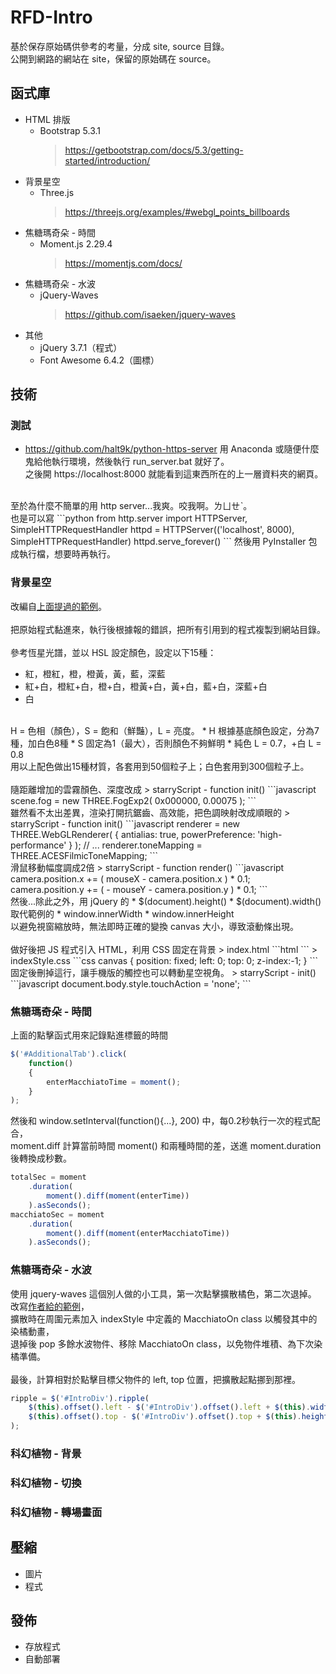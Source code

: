 # RFD-Intro

基於保存原始碼供參考的考量，分成 site, source 目錄。<br>
公開到網路的網站在 site，保留的原始碼在 source。<br>

## 函式庫

* HTML 排版
    * Bootstrap 5.3.1
        > https://getbootstrap.com/docs/5.3/getting-started/introduction/
* 背景星空
    * Three.js
        > https://threejs.org/examples/#webgl_points_billboards
* 焦糖瑪奇朵 - 時間
    * Moment.js 2.29.4
        > https://momentjs.com/docs/
* 焦糖瑪奇朵 - 水波
    * jQuery-Waves
        > https://github.com/isaeken/jquery-waves
* 其他
    * jQuery 3.7.1（程式）
    * Font Awesome 6.4.2（圖標）

## 技術

### 測試

* https://github.com/halt9k/python-https-server
用 Anaconda 或隨便什麼鬼給他執行環境，然後執行 run_server.bat 就好了。<br>
之後開 https://localhost:8000 就能看到這東西所在的上一層資料夾的網頁。<br>
<br>
至於為什麼不簡單的用 http server...我爽。咬我啊。ㄌㄩㄝˋ。<br>
也是可以寫
```python
from http.server import HTTPServer, SimpleHTTPRequestHandler
httpd = HTTPServer(('localhost', 8000), SimpleHTTPRequestHandler)
httpd.serve_forever()
```
然後用 PyInstaller 包成執行檔，想要時再執行。

### 背景星空

改編自[上面提過的範例](https://threejs.org/examples/#webgl_points_billboards)。<br>
<br>
把原始程式黏進來，執行後根據報的錯誤，把所有引用到的程式複製到網站目錄。<br>
<br>
參考恆星光譜，並以 HSL 設定顏色，設定以下15種：
* 紅，橙紅，橙，橙黃，黃，藍，深藍
* 紅+白，橙紅+白，橙+白，橙黃+白，黃+白，藍+白，深藍+白
* 白
<br>
H = 色相（顏色），S = 飽和（鮮豔），L = 亮度。
* H 根據基底顏色設定，分為7種，加白色8種
* S 固定為1（最大），否則顏色不夠鮮明
* 純色 L = 0.7，+白 L = 0.8
<br>
用以上配色做出15種材質，各套用到50個粒子上；白色套用到300個粒子上。<br>
<br>
隨距離增加的雲霧顏色、深度改成
> starryScript - function init()
```javascript
scene.fog = new THREE.FogExp2( 0x000000, 0.00075 );
```
<br>
雖然看不太出差異，渲染打開抗鋸齒、高效能，把色調映射改成順眼的
> starryScript - function init()
```javascript
renderer = new THREE.WebGLRenderer( { antialias: true, powerPreference: 'high-performance' } );
// ...
renderer.toneMapping = THREE.ACESFilmicToneMapping;
```
<br>
滑鼠移動幅度調成2倍
> starryScript - function render()
```javascript
camera.position.x += ( mouseX - camera.position.x ) * 0.1;
camera.position.y += ( - mouseY - camera.position.y ) * 0.1;
```
<br>
然後...除此之外，用 jQuery 的
* $(document).height()
* $(document).width()
<br>
取代範例的
* window.innerWidth
* window.innerHeight
<br>
以避免視窗縮放時，無法即時正確的變換 canvas 大小，導致滾動條出現。<br>
<br>
做好後把 JS 程式引入 HTML，利用 CSS 固定在背景
> index.html
```html
<script id="BGScript" src="../starryScript.js" type="module"></script>
```
> indexStyle.css
```css
canvas
{
    position: fixed;
    left: 0;
    top: 0;
    z-index:-1;
}
```
<br>
固定後刪掉這行，讓手機版的觸控也可以轉動星空視角。
> starryScript - init()
```javascript
document.body.style.touchAction = 'none';
```

### 焦糖瑪奇朵 - 時間

上面的點擊函式用來記錄點進標籤的時間
```javascript
$('#AdditionalTab').click(
    function()
    {
        enterMacchiatoTime = moment();
    }
);
```
然後和 window.setInterval(function(){...}, 200) 中，每0.2秒執行一次的程式配合，<br>
moment.diff 計算當前時間 moment() 和兩種時間的差，送進 moment.duration 後轉換成秒數。
```javascript
totalSec = moment
    .duration(
        moment().diff(moment(enterTime))
    ).asSeconds();
macchiatoSec = moment
    .duration(
        moment().diff(moment(enterMacchiatoTime))
    ).asSeconds();
```

### 焦糖瑪奇朵 - 水波

使用 jquery-waves 這個別人做的小工具，第一次點擊擴散橘色，第二次退掉。<br>
改寫[作者給的範例](https://isaeken.github.io/jquery-waves/)，<br>
擴散時在周圍元素加入 indexStyle 中定義的 MacchiatoOn class 以觸發其中的染橘動畫，<br>
退掉後 pop 多餘水波物件、移除 MacchiatoOn class，以免物件堆積、為下次染橘準備。<br>
<br>
最後，計算相對於點擊目標父物件的 left, top 位置，把擴散起點挪到那裡。<br>
```javascript
ripple = $('#IntroDiv').ripple(
    $(this).offset().left - $('#IntroDiv').offset().left + $(this).width()/2,
    $(this).offset().top - $('#IntroDiv').offset().top + $(this).height()/2
);
```

### 科幻植物 - 背景
### 科幻植物 - 切換
### 科幻植物 - 轉場畫面

## 壓縮

* 圖片
* 程式

## 發佈

* 存放程式
* 自動部署
